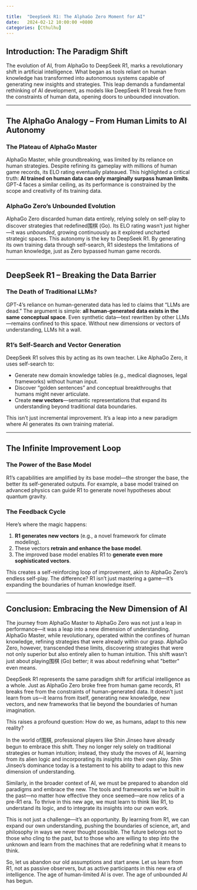 ```yaml
---

title:  "DeepSeek R1: The AlphaGo Zero Moment for AI"
date:   2024-02-12 10:00:00 +0800
categories: [Cthulhu]
---
```


## **Introduction: The Paradigm Shift**  
The evolution of AI, from AlphaGo to DeepSeek R1, marks a revolutionary shift in artificial intelligence. What began as tools reliant on human knowledge has transformed into autonomous systems capable of generating new insights and strategies. This leap demands a fundamental rethinking of AI development, as models like DeepSeek R1 break free from the constraints of human data, opening doors to unbounded innovation.

---

## **The AlphaGo Analogy – From Human Limits to AI Autonomy**  
### **The Plateau of AlphaGo Master**  
AlphaGo Master, while groundbreaking, was limited by its reliance on human strategies. Despite refining its gameplay with millions of human game records, its ELO rating eventually plateaued. This highlighted a critical truth: **AI trained on human data can only marginally surpass human limits**. GPT-4 faces a similar ceiling, as its performance is constrained by the scope and creativity of its training data.  

### **AlphaGo Zero’s Unbounded Evolution**  
AlphaGo Zero discarded human data entirely, relying solely on self-play to discover strategies that redefined围棋 (Go). Its ELO rating wasn’t just higher—it was *unbounded*, growing continuously as it explored uncharted strategic spaces. This autonomy is the key to DeepSeek R1. By generating its own training data through self-search, R1 sidesteps the limitations of human knowledge, just as Zero bypassed human game records.  

---

## **DeepSeek R1 – Breaking the Data Barrier**  
### **The Death of Traditional LLMs?**  
GPT-4’s reliance on human-generated data has led to claims that “LLMs are dead.” The argument is simple: **all human-generated data exists in the same conceptual space**. Even synthetic data—text rewritten by other LLMs—remains confined to this space. Without new dimensions or vectors of understanding, LLMs hit a wall.  

### **R1’s Self-Search and Vector Generation**  
DeepSeek R1 solves this by acting as its own teacher. Like AlphaGo Zero, it uses self-search to:  
- Generate new domain knowledge tables (e.g., medical diagnoses, legal frameworks) without human input.  
- Discover “golden sentences” and conceptual breakthroughs that humans might never articulate.  
- Create **new vectors**—semantic representations that expand its understanding beyond traditional data boundaries.  

This isn’t just incremental improvement. It’s a leap into a new paradigm where AI generates its own training material.  

---

## **The Infinite Improvement Loop**  
### **The Power of the Base Model**  
R1’s capabilities are amplified by its base model—the stronger the base, the better its self-generated outputs. For example, a base model trained on advanced physics can guide R1 to generate novel hypotheses about quantum gravity.  

### **The Feedback Cycle**  
Here’s where the magic happens:  
1. **R1 generates new vectors** (e.g., a novel framework for climate modeling).  
2. These vectors **retrain and enhance the base model**.  
3. The improved base model enables R1 to **generate even more sophisticated vectors**.  

This creates a self-reinforcing loop of improvement, akin to AlphaGo Zero’s endless self-play. The difference? R1 isn’t just mastering a game—it’s expanding the boundaries of human knowledge itself.  

---

## **Conclusion: Embracing the New Dimension of AI**
The journey from AlphaGo Master to AlphaGo Zero was not just a leap in performance—it was a leap into a new dimension of understanding. AlphaGo Master, while revolutionary, operated within the confines of human knowledge, refining strategies that were already within our grasp. AlphaGo Zero, however, transcended these limits, discovering strategies that were not only superior but also entirely alien to human intuition. This shift wasn’t just about playing围棋 (Go) better; it was about redefining what "better" even means.

DeepSeek R1 represents the same paradigm shift for artificial intelligence as a whole. Just as AlphaGo Zero broke free from human game records, R1 breaks free from the constraints of human-generated data. It doesn’t just learn from us—it learns from itself, generating new knowledge, new vectors, and new frameworks that lie beyond the boundaries of human imagination.

This raises a profound question: How do we, as humans, adapt to this new reality?

In the world of围棋, professional players like Shin Jinseo have already begun to embrace this shift. They no longer rely solely on traditional strategies or human intuition; instead, they study the moves of AI, learning from its alien logic and incorporating its insights into their own play. Shin Jinseo’s dominance today is a testament to his ability to adapt to this new dimension of understanding.

Similarly, in the broader context of AI, we must be prepared to abandon old paradigms and embrace the new. The tools and frameworks we’ve built in the past—no matter how effective they once seemed—are now relics of a pre-R1 era. To thrive in this new age, we must learn to think like R1, to understand its logic, and to integrate its insights into our own work.

This is not just a challenge—it’s an opportunity. By learning from R1, we can expand our own understanding, pushing the boundaries of science, art, and philosophy in ways we never thought possible. The future belongs not to those who cling to the past, but to those who are willing to step into the unknown and learn from the machines that are redefining what it means to think.

So, let us abandon our old assumptions and start anew. Let us learn from R1, not as passive observers, but as active participants in this new era of intelligence. The age of human-limited AI is over. The age of unbounded AI has begun.